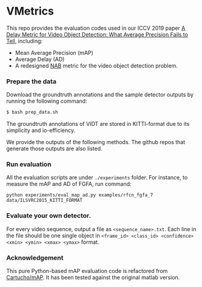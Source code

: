 # VMetrics

This repo provides the evaluation codes used in our ICCV 2019 paper [A Delay Metric for Video Object Detection: What Average Precision Fails to Tell](), including:

- Mean Average Precision (mAP)
- Average Delay (AD)
- A redesigned [NAB](https://github.com/numenta/NAB) metric for the video object detection problem.

### Prepare the data

Download the groundtruth annotations and the sample detector outputs by running the following command:

```sh
$ bash prep_data.sh
```

The groundtruth annotations of VIDT are stored in KITTI-format due to its simplicity and io-efficiency.

We provide the outputs of the following methods. The github repos that generate those outputs are also listed.

### Run evaluation

All the evaluation scripts are under `./experiments` folder. For instance, to measure the mAP and AD of FGFA, run command:

```
python experiments/eval_map_ad.py examples/rfcn_fgfa_7 data/ILSVRC2015_KITTI_FORMAT
```

### Evaluate your own detector.

For every video sequence, output a file as `<sequence_name>.txt`. Each line in the file should be one single object in `<frame_id> <class_id> <confidence> <xmin> <ymin> <xmax> <ymax>` format.

### Acknowledgement

This pure Python-based mAP evaluation code is refactored from [Cartucho/mAP](https://github.com/Cartucho/mAP). It has been tested against the original matlab version.
